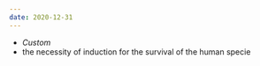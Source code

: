 ```yaml
---
date: 2020-12-31
---
```

- *Custom*
- the necessity of induction for the survival of the human specie